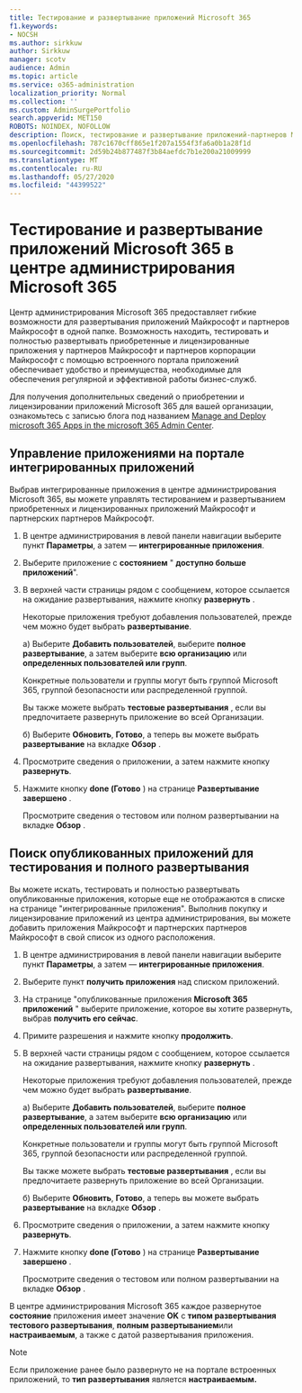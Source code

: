 ```yaml
---
title: Тестирование и развертывание приложений Microsoft 365
f1.keywords:
- NOCSH
ms.author: sirkkuw
author: Sirkkuw
manager: scotv
audience: Admin
ms.topic: article
ms.service: o365-administration
localization_priority: Normal
ms.collection: ''
ms.custom: AdminSurgePortfolio
search.appverid: MET150
ROBOTS: NOINDEX, NOFOLLOW
description: Поиск, тестирование и развертывание приложений-партнеров Майкрософт и партнеров Майкрософт для пользователей и групп в Организации с помощью встроенного портала приложений в центре администрирования Microsoft 365.
ms.openlocfilehash: 787c1670cff865e1f207a1554f3fa6a0b1a28f1d
ms.sourcegitcommit: 2d59b24b877487f3b84aefdc7b1e200a21009999
ms.translationtype: MT
ms.contentlocale: ru-RU
ms.lasthandoff: 05/27/2020
ms.locfileid: "44399522"
---
```

# <a name="test-and-deploy-microsoft-365-apps-in-the-microsoft-365-admin-center"></a>Тестирование и развертывание приложений Microsoft 365 в центре администрирования Microsoft 365

Центр администрирования Microsoft 365 предоставляет гибкие возможности для развертывания приложений Майкрософт и партнеров Майкрософт в одной папке. Возможность находить, тестировать и полностью развертывать приобретенные и лицензированные приложения у партнеров Майкрософт и партнеров корпорации Майкрософт с помощью встроенного портала приложений обеспечивает удобство и преимущества, необходимые для обеспечения регулярной и эффективной работы бизнес-служб.  

Для получения дополнительных сведений о приобретении и лицензировании приложений Microsoft 365 для вашей организации, ознакомьтесь с записью блога под названием [Manage and Deploy microsoft 365 Apps in the microsoft 365 Admin Center](https://techcommunity.microsoft.com/t5/microsoft-365-blog/manage-and-deploy-microsoft-365-apps-from-the-microsoft-365/ba-p/1194324).
  
## <a name="manage-apps-in-the-integrated-apps-portal"></a>Управление приложениями на портале интегрированных приложений

Выбрав интегрированные приложения в центре администрирования Microsoft 365, вы можете управлять тестированием и развертыванием приобретенных и лицензированных приложений Майкрософт и партнерских партнеров Майкрософт. 

1. В центре администрирования в левой панели навигации выберите пункт **Параметры**, а затем — **интегрированные приложения**. 

2. Выберите приложение с **состоянием** " **доступно больше приложений**".

3. В верхней части страницы рядом с сообщением, которое ссылается на ожидание развертывания, нажмите кнопку **развернуть** .

    Некоторые приложения требуют добавления пользователей, прежде чем можно будет выбрать **развертывание**.

    а) Выберите **Добавить пользователей**, выберите **полное развертывание**, а затем выберите **всю организацию** или **определенных пользователей или групп**.

    Конкретные пользователи и группы могут быть группой Microsoft 365, группой безопасности или распределенной группой.

    Вы также можете выбрать **тестовые развертывания** , если вы предпочитаете развернуть приложение во всей Организации.

    б) Выберите **Обновить**, **Готово**, а теперь вы можете выбрать **развертывание** на вкладке **Обзор** .  

4. Просмотрите сведения о приложении, а затем нажмите кнопку **развернуть**. 

5. Нажмите кнопку **done (Готово** ) на странице **Развертывание завершено** . 

    Просмотрите сведения о тестовом или полном развертывании на вкладке **Обзор** .

## <a name="find-published-apps-for-test-and-full-deployment"></a>Поиск опубликованных приложений для тестирования и полного развертывания 

Вы можете искать, тестировать и полностью развертывать опубликованные приложения, которые еще не отображаются в списке на странице "интегрированные приложения". Выполнив покупку и лицензирование приложений из центра администрирования, вы можете добавить приложения Майкрософт и партнерских партнеров Майкрософт в свой список из одного расположения.

1. В центре администрирования в левой панели навигации выберите пункт **Параметры**, а затем — **интегрированные приложения**. 

2. Выберите пункт **получить приложения** над списком приложений.

3. На странице "опубликованные приложения **Microsoft 365 приложений** " выберите приложение, которое вы хотите развернуть, выбрав **получить его сейчас**.

4. Примите разрешения и нажмите кнопку **продолжить**.

5. В верхней части страницы рядом с сообщением, которое ссылается на ожидание развертывания, нажмите кнопку **развернуть** .

    Некоторые приложения требуют добавления пользователей, прежде чем можно будет выбрать **развертывание**.

    а) Выберите **Добавить пользователей**, выберите **полное развертывание**, а затем выберите **всю организацию** или **определенных пользователей или групп**.

    Конкретные пользователи и группы могут быть группой Microsoft 365, группой безопасности или распределенной группой.

    Вы также можете выбрать **тестовые развертывания** , если вы предпочитаете развернуть приложение во всей Организации.

    б) Выберите **Обновить**, **Готово**, а теперь вы можете выбрать **развертывание** на вкладке **Обзор** .  

6. Просмотрите сведения о приложении, а затем нажмите кнопку **развернуть**. 

7. Нажмите кнопку **done (Готово** ) на странице **Развертывание завершено** . 

    Просмотрите сведения о тестовом или полном развертывании на вкладке **Обзор** .

В центре администрирования Microsoft 365 каждое развернутое **состояние** приложения имеет значение **OK** с **типом развертывания** **тестового развертывания**, **полным развертыванием**или **настраиваемым**, а также с датой развертывания приложения.

> [!NOTE]
> Если приложение ранее было развернуто не на портале встроенных приложений, то **тип развертывания** является **настраиваемым.**
  